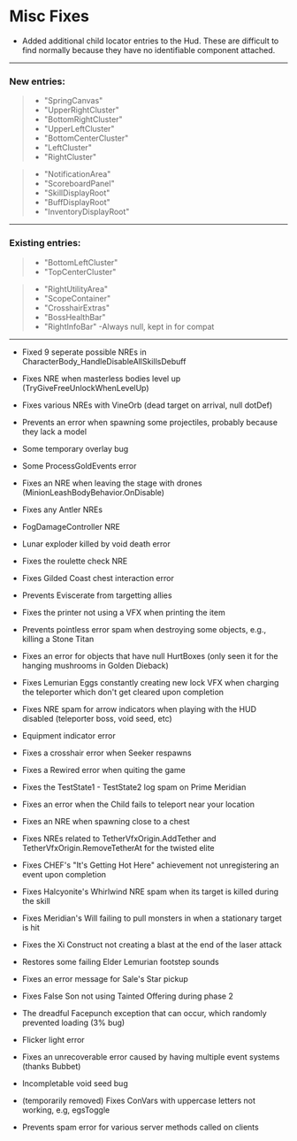 # Misc Fixes

- Added additional child locator entries to the Hud. These are difficult to find normally because they have no identifiable component attached.

---

### New entries:

> - "SpringCanvas"
> - "UpperRightCluster"
> - "BottomRightCluster"
> - "UpperLeftCluster"
> - "BottomCenterCluster"
> - "LeftCluster"
> - "RightCluster"

> - "NotificationArea"
> - "ScoreboardPanel"
> - "SkillDisplayRoot"
> - "BuffDisplayRoot"
> - "InventoryDisplayRoot"

---

### Existing entries:

> - "BottomLeftCluster"
> - "TopCenterCluster"


> - "RightUtilityArea"
> - "ScopeContainer"
> - "CrosshairExtras"
> - "BossHealthBar"
> - "RightInfoBar" -Always null, kept in for compat

---

- Fixed 9 seperate possible NREs in CharacterBody_HandleDisableAllSkillsDebuff
- Fixes NRE when masterless bodies level up (TryGiveFreeUnlockWhenLevelUp)
- Fixes various NREs with VineOrb (dead target on arrival, null dotDef)
- Prevents an error when spawning some projectiles, probably because they lack a model
- Some temporary overlay bug
- Some ProcessGoldEvents error
- Fixes an NRE when leaving the stage with drones (MinionLeashBodyBehavior.OnDisable)
- Fixes any Antler NREs
- FogDamageController NRE
- Lunar exploder killed by void death error
- Fixes the roulette check NRE
- Fixes Gilded Coast chest interaction error
- Prevents Eviscerate from targetting allies
- Fixes the printer not using a VFX when printing the item
- Prevents pointless error spam when destroying some objects, e.g., killing a Stone Titan
- Fixes an error for objects that have null HurtBoxes (only seen it for the hanging mushrooms in Golden Dieback)
- Fixes Lemurian Eggs constantly creating new lock VFX when charging the teleporter which don't get cleared upon completion
- Fixes NRE spam for arrow indicators when playing with the HUD disabled (teleporter boss, void seed, etc)
- Equipment indicator error
- Fixes a crosshair error when Seeker respawns
- Fixes a Rewired error when quiting the game
- Fixes the TestState1 - TestState2 log spam on Prime Meridian
- Fixes an error when the Child fails to teleport near your location
- Fixes an NRE when spawning close to a chest
- Fixes NREs related to TetherVfxOrigin.AddTether and TetherVfxOrigin.RemoveTetherAt for the twisted elite
- Fixes CHEF's "It's Getting Hot Here" achievement not unregistering an event upon completion
- Fixes Halcyonite's Whirlwind NRE spam when its target is killed during the skill
- Fixes Meridian's Will failing to pull monsters in when a stationary target is hit
- Fixes the Xi Construct not creating a blast at the end of the laser attack

- Restores some failing Elder Lemurian footstep sounds
- Fixes an error message for Sale's Star pickup
- Fixes False Son not using Tainted Offering during phase 2

- The dreadful Facepunch exception that can occur, which randomly prevented loading (3% bug)
- Flicker light error
- Fixes an unrecoverable error caused by having multiple event systems (thanks Bubbet)
- Incompletable void seed bug
- (temporarily removed) Fixes ConVars with uppercase letters not working, e.g, egsToggle

- Prevents spam error for various server methods called on clients